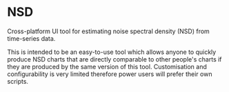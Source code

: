# NSD

Cross-platform UI tool for estimating noise spectral density (NSD) from time-series data. 

This is intended to be an easy-to-use tool which allows anyone to quickly produce NSD charts that are directly comparable to other people's charts if they are produced by the same version of this tool. Customisation and configurability is very limited therefore power users will prefer their own scripts.
